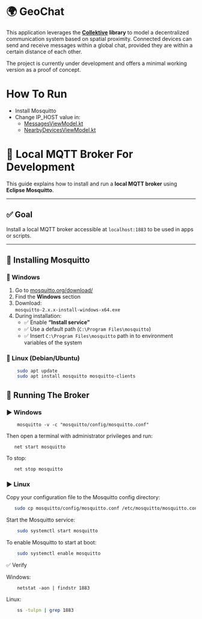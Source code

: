 # 🌍 GeoChat

This application leverages the [**Collektive**](https://github.com/Collektive/collektive) **library** to model a decentralized communication system based on spatial proximity. Connected devices can send and receive messages within a global chat, provided they are within a certain distance of each other.

The project is currently under development and offers a minimal working version as a proof of concept.

# How To Run
- Install Mosquitto 
- Change IP_HOST value in:
  - [MessagesViewModel.kt](app/src/main/java/it/unibo/collektive/viewmodels/MessagesViewModel.kt) 
  - [NearbyDevicesViewModel.kt](app/src/main/java/it/unibo/collektive/viewmodels/NearbyDevicesViewModel.kt)

# 🧪 Local MQTT Broker For Development

This guide explains how to install and run a **local MQTT broker** using **Eclipse Mosquitto**.

---

## ✅ Goal

Install a local MQTT broker accessible at `localhost:1883` to be used in apps or scripts.

---

## 🧰 Installing Mosquitto

### 🔹 Windows

1. Go to [mosquitto.org/download/](https://mosquitto.org/download/)
2. Find the **Windows** section
3. Download:  
   `mosquitto-2.x.x-install-windows-x64.exe`
4. During installation:
    - ✅ Enable **“Install service”**
    - ✅ Use a default path (`C:\Program Files\mosquitto`)
    - ✅ Insert `C:\Program Files\mosquitto` path in to environment variables of the system

### 🔹 Linux (Debian/Ubuntu)

```bash
    sudo apt update
    sudo apt install mosquitto mosquitto-clients
```

## 🚀 Running The Broker

### ▶️ Windows

```shell
    mosquitto -v -c "mosquitto/config/mosquitto.conf"
```

Then open a terminal with administrator privileges and run:
```shell
   net start mosquitto
```

To stop:
```shell
   net stop mosquitto
```

### ▶️ Linux

Copy your configuration file to the Mosquitto config directory:
```bash
   sudo cp mosquitto/config/mosquitto.conf /etc/mosquitto/mosquitto.conf
```

Start the Mosquitto service:
```bash
    sudo systemctl start mosquitto
```

To enable Mosquitto to start at boot:
```bash
    sudo systemctl enable mosquitto
```

✅ Verify

Windows:
```shell
    netstat -aon | findstr 1883
```

Linux:
```bash
    ss -tulpn | grep 1883
```